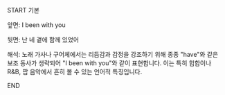 START
기본

앞면:
I been with you


뒷면:
난 네 곁에 함께 있었어


해석:
노래 가사나 구어체에서는 리듬감과 감정을 강조하기 위해 종종 "have"와 같은 보조 동사가 생략되어 "I been with you"와 같이 표현합니다. 이는 특히 힙합이나 R&B, 팝 음악에서 흔히 볼 수 있는 언어적 특징입니다.
<!--ID: 1739329897025-->
END